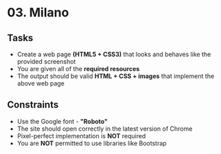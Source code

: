 # 03. Milano

## Tasks
* Create a web page **(HTML5 + CSS3)** that looks and behaves like the provided screenshot
* You are given all of the **required resources**
* The output should be valid **HTML + CSS + images** that implement the above web page

## Constraints
* Use the Google font - **"Roboto"**
* The site should open correctly in the latest version of Chrome
* Pixel-perfect implementation is **NOT** required
* You are **NOT** permitted to use libraries like Bootstrap